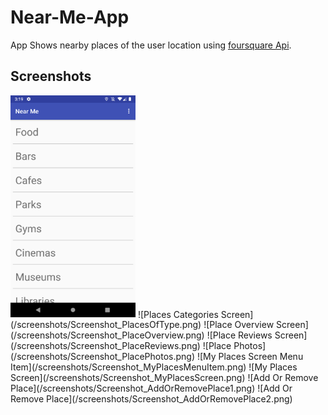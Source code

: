 # Near-Me-App

App Shows nearby places of the user location using [foursquare Api](https://foursquare.com/).

## Screenshots

<img src="screenshots/Screenshot_Main.png" alt="drawing" width="200"/>
![Places Categories Screen](/screenshots/Screenshot_PlacesOfType.png)
![Place Overview Screen](/screenshots/Screenshot_PlaceOverview.png)
![Place Reviews Screen](/screenshots/Screenshot_PlaceReviews.png)
![Place Photos](/screenshots/Screenshot_PlacePhotos.png)
![My Places Screen Menu Item](/screenshots/Screenshot_MyPlacesMenuItem.png)
![My Places Screen](/screenshots/Screenshot_MyPlacesScreen.png)
![Add Or Remove Place](/screenshots/Screenshot_AddOrRemovePlace1.png)
![Add Or Remove Place](/screenshots/Screenshot_AddOrRemovePlace2.png)